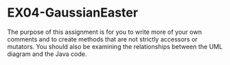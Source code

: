 # EX04-GaussianEaster
The purpose of this assignment is for you to write more of your own comments and to create methods that are not strictly accessors or mutators. You should also be examining the relationships between the UML diagram and the Java code.
